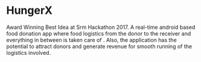 # HungerX
Award Winning Best Idea at Srm Hackathon 2017. A real-time android based food donation app where food logistics from the donor to the receiver and everything in between is taken care of . Also, the application has the potential to attract donors and generate revenue for smooth running of the logistics involved.
